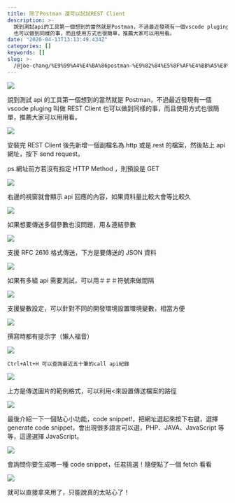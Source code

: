```yaml
---
title: 除了Postman 還可以試試REST Client
description: >-
  說到測試api的工具第一個想到的當然就是Postman，不過最近發現有一個vscode pluging叫做REST Client
  也可以做到同樣的事，而且使用方式也很簡單，推薦大家可以用用看。
date: "2020-04-13T13:13:49.434Z"
categories: []
keywords: []
slug: >-
  /@joe-chang/%E9%99%A4%E4%BA%86postman-%E9%82%84%E5%8F%AF%E4%BB%A5%E8%A9%A6%E8%A9%A6rest-client-858566965139
---
```


![](/img/1__5xVuIhXyPMc__KirWlOMi1w.jpeg)

說到測試 api 的工具第一個想到的當然就是 Postman，不過最近發現有一個 vscode pluging 叫做 REST Client 也可以做到同樣的事，而且使用方式也很簡單，推薦大家可以用用看。

![](/img/1__Yp9mGB1OnzNGwqWx5WKGGQ.jpeg)

安裝完 REST Client 後先新增一個副檔名為.http 或是.rest 的檔案，然後貼上 api 網址，按下 send request。

ps.網址前方若沒有指定 HTTP Method ，則預設是 GET

![](/img/1__8AXWFrgsexsASLoiKZv2sA.jpeg)

右邊的視窗就會顯示 api 回應的內容，如果資料量比較大會等比較久

![](/img/1__qj74ttWQgF41biGa1s__MIQ.jpeg)

如果想要傳送多個參數也沒問題，用＆連結參數

![](/img/1__FpCxPMbAE1d0C2DhWe7Icg.jpeg)

支援 RFC 2616 格式傳送，下方是要傳送的 JSON 資料

![](/img/1__jc4__EeVRx0tlkOoo2Kp1iw.jpeg)

如果有多組 api 需要測試，可以用＃＃＃符號來做間隔

![](/img/1__apY3uOvRTUylsjyB2saNQg.jpeg)

支援變數設定，可以針對不同的開發環境設置環境變數，相當方便

![](/img/1__oZh5WWyTlLwOd52hUATWdg.jpeg)

撰寫時都有提示字（懶人福音）

![](/img/1__VMolZWvqmol7vENTzER7NQ.jpeg)

`Ctrl+Alt+H 可以查詢最近五十筆的call api紀錄`

![](/img/1__x6Q1xNYKK5tzlTy6OAFTcw.jpeg)

上方是傳送圖片的範例格式，可以利用<來設置傳送檔案的路徑

![](/img/1__yC9I1YX0towR3brRVXXT1Q.jpeg)

最後介紹一下一個貼心小功能，code snippet!，把網址選起來按下右鍵，選擇 generate code snippet，會出現很多語言可以選，PHP、JAVA、JavaScript 等等，這邊選擇 JavaScript。

![](/img/1__uXDiyd1iScS6B__7E3GwlUA.jpeg)

會詢問你要生成哪一種 code snippet，任君挑選！隨便點了一個 fetch 看看

![](/img/1__4yvRMfKfjzBywLoi5LDMfQ.jpeg)

就可以直接拿來用了，只能說真的太貼心了！
